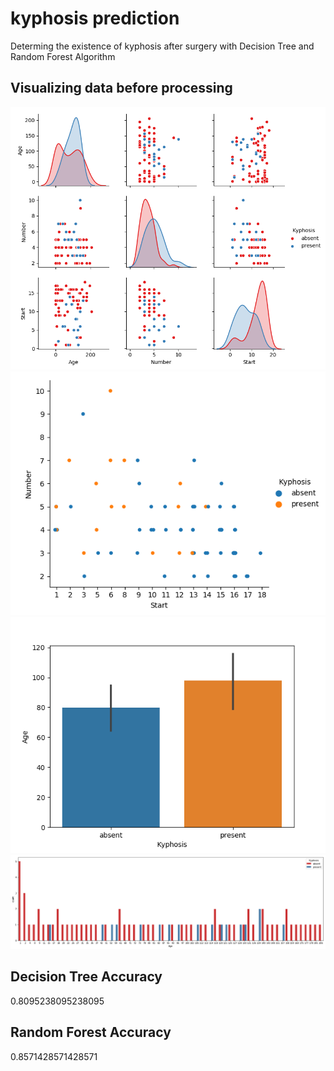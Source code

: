 # kyphosis prediction
Determing the existence of kyphosis after surgery with Decision Tree and Random Forest Algorithm

## Visualizing data before processing

![Screenshot](images/1.png)
![Screenshot](images/2.png)
![Screenshot](images/4.png)
![Screenshot](images/5.png)


## Decision Tree Accuracy

0.8095238095238095

## Random Forest Accuracy

0.8571428571428571


